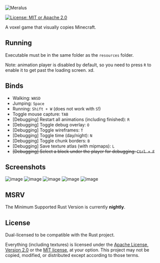 ![Meralus](https://github.com/user-attachments/assets/2d2543b4-bedd-4899-9d9a-f191a371a009)

[![License: MIT or Apache 2.0](https://img.shields.io/badge/License-MIT_or_Apache_2.0-634f7d.svg?style=for-the-badge)](LICENSE-APACHE)

A voxel game that visually copies Minecraft.

## Running

Executable must be in the same folder as the `resources` folder.

Note: animation player is disabled by default, so you need to press `R` to enable it to get past the loading screen. xd.

## Binds

- Walking: `WASD`
- Jumping: `Space`
- Running: `Shift + W` (does not work with `S`!)
- Toggle mouse capture: `TAB`
- \[Debugging\] Restart all animations (including finished): `R`
- \[Debugging\] Toggle debug overlay: `O`
- \[Debugging\] Toggle wireframes: `T`
- \[Debugging\] Toggle time (day/night): `N`
- \[Debugging\] Toggle chunk borders: `B`
- \[Debugging\] Save texture atlas (with mipmaps): `L`
- ~~\[Debugging\] Select a block under the player for debugging: `Ctrl + F`~~

## Screenshots

![image](https://github.com/user-attachments/assets/d5956478-24bc-4edc-af8c-42b82a651531)
![image](https://github.com/user-attachments/assets/33f30247-54a5-4f4c-acf5-4c6c9425af4a)
![image](https://github.com/user-attachments/assets/b4c7117b-d41b-45aa-9e09-7323fa61fd0c)
![image](https://github.com/user-attachments/assets/8abd0575-4c40-4fe3-b0ed-2350f157da78)
![image](https://github.com/user-attachments/assets/6486251b-1ed7-44bf-9378-53159eac2243)

## MSRV

The Minimum Supported Rust Version is currently **nightly**.

## License

Dual-licensed to be compatible with the Rust project.

Everything (including textures) is licensed under the [Apache License, Version 2.0](http://www.apache.org/licenses/LICENSE-2.0) or the [MIT license](http://opensource.org/licenses/MIT), at your option. This project may not be copied, modified, or distributed except according to those terms.
